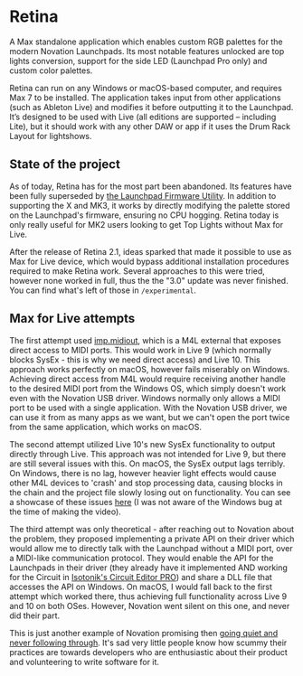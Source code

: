 # Retina

A Max standalone application which enables custom RGB palettes for the modern Novation Launchpads. Its most notable features unlocked are top lights conversion, support for the side LED (Launchpad Pro only) and custom color palettes.

Retina can run on any Windows or macOS-based computer, and requires Max 7 to be installed. The application takes input from other  applications (such as Ableton Live) and modifies it before outputting it to the Launchpad. It’s designed to be used with Live (all editions are supported – including Lite), but it should work with any other DAW or app if it uses the Drum Rack Layout for lightshows.

## State of the project

As of today, Retina has for the most part been abandoned. Its features have been fully superseded by [the Launchpad Firmware Utility](https://fw.mat1jaczyyy.com). In addition to supporting the X and MK3, it works by directly modifying the palette stored on the Launchpad's firmware, ensuring no CPU hogging. Retina today is only really useful for MK2 users looking to get Top Lights without Max for Live.

After the release of Retina 2.1, ideas sparked that made it possible to use as Max for Live device, which would bypass additional installation procedures required to make Retina work. Several approaches to this were tried, however none worked in full, thus the the "3.0" update was never finished. You can find what's left of those in `/experimental`.

## Max for Live attempts

The first attempt used [imp.midiout](https://www.theimpersonalstereo.com/max-externals), which is a M4L external that exposes direct access to MIDI ports. This would work in Live 9 (which normally blocks SysEx - this is why we need direct access) and Live 10. This approach works perfectly on macOS, however fails miserably on Windows. Achieving direct access from M4L would require receiving another handle to the desired MIDI port from the Windows OS, which simply doesn't work even with the Novation USB driver. Windows normally only allows a MIDI port to be used with a single application. With the Novation USB driver, we can use it from as many apps as we want, but we can't open the port twice from the same application, which works on macOS.

The second attempt utilized Live 10's new SysEx functionality to output directly through Live. This approach was not intended for Live 9, but there are still several issues with this. On macOS, the SysEx output lags terribly. On Windows, there is no lag, however heavier light effects would cause other M4L devices to 'crash' and stop processing data, causing blocks in the chain and the project file slowly losing out on functionality. You can see a showcase of these issues [here](https://www.youtube.com/watch?v=Vu0NhpsgKME) (I was not aware of the Windows bug at the time of making the video).

The third attempt was only theoretical - after reaching out to Novation about the problem, they proposed implementing a private API on their driver which would allow me to directly talk with the Launchpad without a MIDI port, over a MIDI-like communication protocol. They would enable the API for the Launchpads in their driver (they already have it implemented AND working for the Circuit in [Isotonik's Circuit Editor PRO](https://isotonikstudios.com/product/circuit-editor-pro/)) and share a DLL file that accesses the API on Windows. On macOS, I would fall back to the first attempt which worked there, thus achieving full functionality across Live 9 and 10 on both OSes. However, Novation went silent on this one, and never did their part.

This is just another example of Novation promising then [going quiet and never following through](https://github.com/mat1jaczyyy/lpp-performance-cfw/pull/20). It's sad very little people know how scummy their practices are towards developers who are enthusiastic about their product and volunteering to write software for it. 

